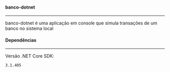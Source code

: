 #### banco-dotnet

***

banco-dotnet é uma aplicação em console que simula transações de um banco no sistema local



#### Dependências

***

Versão .NET Core SDK:

```3.1.405```

